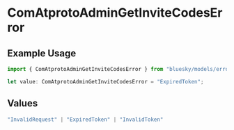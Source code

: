 # ComAtprotoAdminGetInviteCodesError

## Example Usage

```typescript
import { ComAtprotoAdminGetInviteCodesError } from "bluesky/models/errors";

let value: ComAtprotoAdminGetInviteCodesError = "ExpiredToken";
```

## Values

```typescript
"InvalidRequest" | "ExpiredToken" | "InvalidToken"
```